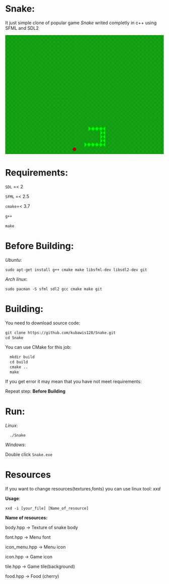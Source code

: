 # Snake:
It just simple clone of popular game *Snake* writed completly in c++ using SFML and SDL2

![](./screenshots/1.png)
# Requirements:
```SDL``` =< 2

```SFML``` =< 2.5

```cmake```=< 3.7

```g++```

```make```
# Before Building:
*Ubuntu*:
```
sudo apt-get install g++ cmake make libsfml-dev libsdl2-dev git
```
*Arch linux*:
```
sudo pacman -S sfml sdl2 gcc cmake make git
```
# Building:
You need to download source code:
```
git clone https://github.com/kubawis128/Snake.git
cd Snake
```
You can use CMake for this job:
```
  mkdir build
  cd build
  cmake ..
  make
```
If you get error it may mean that you have not meet requirements:

Repeat step: **Before Building**

# Run:
*Linux*:
```
  ./Snake
```
*Windows*:

Double click ```Snake.exe```
# Resources
If you want to change resources(textures,fonts) you can use linux tool: *xxd*

**Usage**:
```
xxd -i [your_file] [Name_of_resource]
```
**Name of resources:**

body.hpp -> Texture of snake body

font.hpp -> Menu font

icon_menu.hpp -> Menu icon

icon.hpp -> Game icon

tile.hpp -> Game tile(background)

food.hpp -> Food (cherry)
